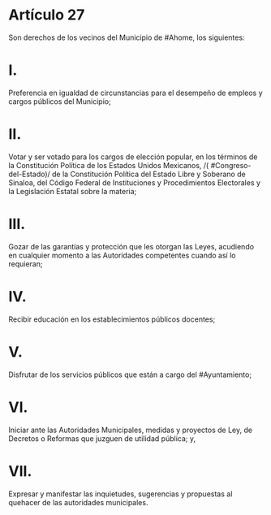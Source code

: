 # Artículo 27

Son derechos de los vecinos del Municipio de #Ahome, los siguientes:
# I. 
Preferencia en igualdad de circunstancias para el desempeño de empleos y cargos públicos del Municipio;
# II.
Votar y ser votado para los cargos de elección popular, en los términos de la Constitución Política de los Estados Unidos Mexicanos, /( #Congreso-del-Estado)/ de la Constitución Política del Estado Libre y Soberano de Sinaloa, del Código Federal de Instituciones y Procedimientos Electorales y la Legislación Estatal sobre la materia; 
# III.
Gozar de las garantías y protección que les otorgan las Leyes, acudiendo en cualquier momento a las Autoridades competentes cuando así lo requieran; 
# IV. 
Recibir educación en los establecimientos públicos docentes; 
# V.
Disfrutar de los servicios públicos que están a cargo del #Ayuntamiento; 
# VI.
Iniciar ante las Autoridades Municipales, medidas y proyectos de Ley, de 
Decretos o Reformas que juzguen de utilidad pública; y, 
# VII.
Expresar y manifestar las inquietudes, sugerencias y propuestas al quehacer de las autoridades municipales.